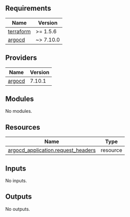 <!-- BEGIN_TF_DOCS -->
## Requirements

| Name | Version |
|------|---------|
| <a name="requirement_terraform"></a> [terraform](#requirement\_terraform) | >= 1.5.6 |
| <a name="requirement_argocd"></a> [argocd](#requirement\_argocd) | ~> 7.10.0 |

## Providers

| Name | Version |
|------|---------|
| <a name="provider_argocd"></a> [argocd](#provider\_argocd) | 7.10.1 |

## Modules

No modules.

## Resources

| Name | Type |
|------|------|
| [argocd_application.request_headers](https://registry.terraform.io/providers/argoproj-labs/argocd/latest/docs/resources/application) | resource |

## Inputs

No inputs.

## Outputs

No outputs.
<!-- END_TF_DOCS -->